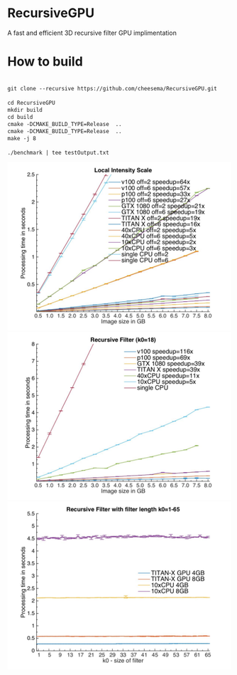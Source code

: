 # RecursiveGPU
A fast and efficient 3D recursive filter GPU implimentation


# How to build

```

git clone --recursive https://github.com/cheesema/RecursiveGPU.git

cd RecursiveGPU
mkdir build
cd build
cmake -DCMAKE_BUILD_TYPE=Release  ..
cmake -DCMAKE_BUILD_TYPE=Release  ..
make -j 8

./benchmark | tee testOutput.txt

```
![LocalIntensityScale speedup plot](BenchmarkResults/localIntensityScaleCpuVsGpu.jpg?raw=true)
![Recursive Filter speedup plot](BenchmarkResults/recursiveCpuVsGpu.jpg?raw=true)
![Recursive Filter with varying filter length k0](BenchmarkResults/recursiveWithK0changesCpuVsGpu.jpg?raw=true)
